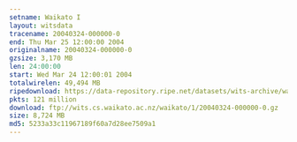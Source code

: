 ```yaml
---
setname: Waikato I
layout: witsdata
tracename: 20040324-000000-0
end: Thu Mar 25 12:00:00 2004
originalname: 20040324-000000-0
gzsize: 3,170 MB
len: 24:00:00
start: Wed Mar 24 12:00:01 2004
totalwirelen: 49,494 MB
ripedownload: https://data-repository.ripe.net/datasets/wits-archive/waikato/1/20040324-000000-0.gz
pkts: 121 million
download: ftp://wits.cs.waikato.ac.nz/waikato/1/20040324-000000-0.gz
size: 8,724 MB
md5: 5233a33c11967189f60a7d28ee7509a1
---
```

